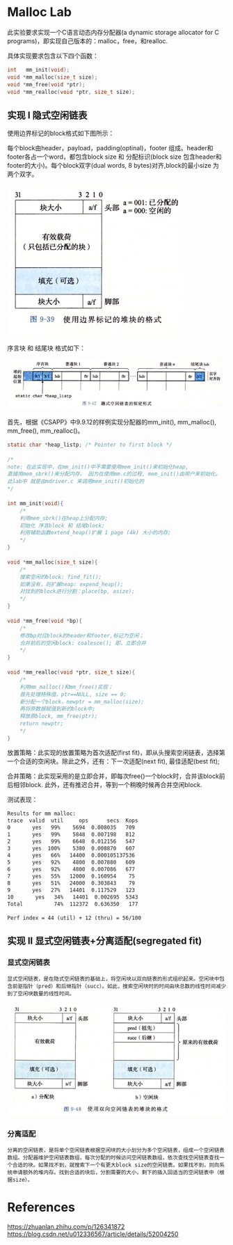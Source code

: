 # Malloc Lab
此实验要求实现一个C语言动态内存分配器(a dynamic storage allocator for C programs)，即实现自己版本的：malloc，free，和realloc.

具体实现要求包含以下四个函数：
```c
int   mm_init(void);
void *mm_malloc(size_t size);
void *mm_free(void *ptr);
void *mm_realloc(void *ptr, size_t size);
```

## 实现 I 隐式空闲链表


使用边界标记的block格式如下图所示：

每个block由header，payload，padding(optinal)，footer 组成。header和footer各占一个word，都包含block size 和 分配标识(block size 包含header和footer的大小)。每个block双字(dual words, 8 bytes)对齐,block的最小size 为 两个双字。

![block_format](images/block_format.PNG)

序言块 和 结尾块 格式如下：

![序言块](images/序言块.PNG)



首先，根据《CSAPP》中9.9.12的样例实现分配器的mm_init(), mm_malloc(), mm_free(), mm_realloc()。 

```C
static char *heap_listp; /* Pointer to first block */

/* 
note: 在此实现中，在mm_init()中不需要使用mem_init()来初始化heap, 
直接用mem_sbrk()来分配内存。 因为在使用mm.c的过程, mem_init()由用户来初始化。 
此lab中 就是由mdriver.c 来调用mem_init()初始化的 
*/

int mm_init(void){
    /*
    利用mem_sbrk()在heap上分配内存;
    初始化 序言block 和 结尾block;
    利用辅助函数extend_heap()扩展 1 page (4k) 大小的内存; 
    */
}

void *mm_malloc(size_t size){
    /*
    搜索空闲的block: find_fit(); 
    如果没有，则扩展heap: expend_heap();
    对找到的block进行分割：place(bp, asize);
    */
}

void *mm_free(void *bp){
    /*
    修改bp对应block的header和footer,标记为空闲；
    合并前后的空闲block: coalesce(); 即，立即合并
    */
}

void *mm_realloc(void *ptr, size_t size){
    /*
    利用mm_malloc()和mm_free()实现；
    首先处理特殊值，ptr==NULL, size == 0;
    新分配一个block，newptr = mm_malloc(size);
    再将原数据赋值到新的block中;
    释放原block, mm_free(ptr);
    return newptr;
    */
}
```

放置策略：此实现的放置策略为首次适配(first fit)，即从头搜索空闲链表，选择第一个合适的空闲块。除此之外，还有：下一次适配(next fit), 最佳适配(best fit);

合并策略：此实现采用的是立即合并，即每次free()一个block时，合并该block前后相邻block. 此外，还有推迟合并，等到一个稍晚时候再合并空闲block.

测试表现：

    Results for mm malloc:
    trace  valid  util     ops      secs  Kops
    0       yes   99%    5694  0.008035   709
    1       yes   99%    5848  0.007198   812
    2       yes   99%    6648  0.012156   547
    3       yes  100%    5380  0.008870   607
    4       yes   66%   14400  0.000105137536
    5       yes   92%    4800  0.007880   609
    6       yes   92%    4800  0.007086   677
    7       yes   55%   12000  0.160954    75
    8       yes   51%   24000  0.303843    79
    9       yes   27%   14401  0.117529   123
    10       yes   34%   14401  0.002695  5343
    Total          74%  112372  0.636350   177
    
    Perf index = 44 (util) + 12 (thru) = 56/100
    
## 实现 II 显式空闲链表+分离适配(segregated fit)


### 显式空闲链表
    显式空闲链表，是在隐式空闲链表的基础上，将空闲块以双向链表的形式组织起来。空闲块中包含前驱指针（pred）和后继指针（succ）。如此，搜索空闲块时的时间由块总数的线性时间减少到了空闲块数量的线性时间。

![explict list](images/explicIt_list.PNG)

### 分离适配
    分离的空闲链表，是将单个空闲链表根据空闲块的大小划分为多个空闲链表，组成一个空闲链表数组。分配器维护空闲链表数组，每次分配的时候访问空闲链表数组，依次查找空闲链表查找一个合适的块。如果找不到，就搜索下一个有更大block size的空闲链表。如果找不到，则向系统申请额外的堆内存。找到合适的块后，分割需要的大小，剩下的插入回适当的空闲链表中（根据size）。

# References
https://zhuanlan.zhihu.com/p/126341872
https://blog.csdn.net/u012336567/article/details/52004250